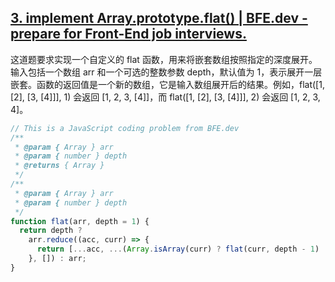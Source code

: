 ## [3. implement Array.prototype.flat() | BFE.dev - prepare for Front-End job interviews.](https://bigfrontend.dev/problem/implement-Array-prototype.flat)

这道题要求实现一个自定义的 flat 函数，用来将嵌套数组按照指定的深度展开。输入包括一个数组 arr 和一个可选的整数参数 depth，默认值为 1，表示展开一层嵌套。函数的返回值是一个新的数组，它是输入数组展开后的结果。例如，flat([1, [2], [3, [4]]], 1) 会返回 [1, 2, 3, [4]]，而 flat([1, [2], [3, [4]]], 2) 会返回 [1, 2, 3, 4]。

<audio src="..\..\mp3\这道题要求实现一个自定义的 f.mp3"></audio>

```js
// This is a JavaScript coding problem from BFE.dev 
/**
 * @param { Array } arr
 * @param { number } depth
 * @returns { Array }
 */
/**
 * @param { Array } arr
 * @param { number } depth
 */
function flat(arr, depth = 1) {
  return depth ?
    arr.reduce((acc, curr) => {
      return [...acc, ...(Array.isArray(curr) ? flat(curr, depth - 1) : [curr])];
    }, []) : arr;
}
```

<audio src="..\..\mp3\解题方案使用递归和数组的 re.mp3"></audio>